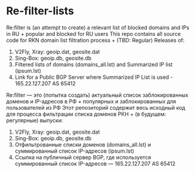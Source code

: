 # Re-filter-lists
Re:filter is (an attempt to create) a relevant list of blocked domains and IPs in RU + popular and blocked for RU users
This repo contains all source code for RKN domain list filtration process + (TBD: Regular) Releases of:
1. V2Fly, Xray: geoip.dat, geosite.dat
2. Sing-Box: geoip.db, geosite.db
3. Filtered lists of domains (domains_all.lst) and Summarized IP list (ipsum.lst)
4. Link for a Public BGP Server where Summarized IP List is used - 165.22.127.207 AS 65412


Re:filter — это (попытка создать) актуальный список заблокированных доменов и IP-адресов в РФ + популярных и заблокированных для пользователей из РФ
Этот репозиторий содержит весь исходный код для процесса фильтрации списка доменов РКН + (в будущем: регулярные) выпуски:
1. V2Fly, Xray: geoip.dat, geosite.dat
2. Sing-Box: geoip.db, geosite.db
3. Отфильтрованные списки доменов (domains_all.lst) и суммированный список IP-адресов (ipsum.lst)
4. Ссылка на публичный сервер BGP, где используется суммированный список IP-адресов — 165.22.127.207 AS 65412
